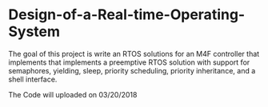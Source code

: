 # Design-of-a-Real-time-Operating-System
The goal of this project is write an RTOS solutions for an M4F controller that implements that implements a preemptive RTOS solution with support for semaphores, yielding, sleep, priority scheduling, priority inheritance, and a shell interface.

The Code will uploaded on 03/20/2018

